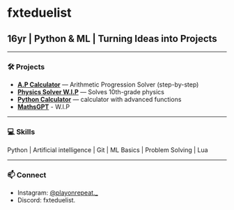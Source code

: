 # fxteduelist
## 16yr | Python & ML | Turning Ideas into Projects 

---

### 🛠 Projects
- **[A.P Calculator](https://github.com/fxteduelist/A.Pcalculator_FxteV1.PY)** — Arithmetic Progression Solver (step-by-step)
- **[Physics Solver W.I.P](W.I.P)** — Solves 10th-grade physics
- **[Python Calculator](https://github.com/fxteduelist/BasicCalculator_Fxte)** — calculator with advanced functions
- **[MathsGPT](W.I.P)** - W.I.P

---

### 💻 Skills
Python | Artificial intelligence | Git | ML Basics | Problem Solving | Lua

---

### 📫 Connect
- Instagram: [@playonrepeat._](https://instagram.com/playonrepeat._)
- Discord: fxteduelist.
